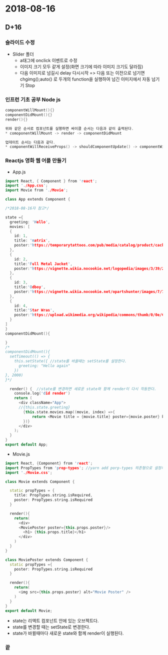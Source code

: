 # 2018-08-16 #
## D+16 ##


### 슬라이드 수정
- Slider 폴더
  - a태그에 onclick 이벤트로 수정
  - 이미지 크기 모두 같게 설정(화면 크기에 따라 이미지 크기도 달라짐)
  - 다음 이미지로 넘길시 delay 다시시작 => 다음 또는 이전으로 넘기면 chgimg();auto() 로 두개의 function을 실행하여 넘긴 이미지에서 자동 넘기기 Stop



### 인프런 기초 공부 Node js ###
```cpp
componentWillMount(){}
componentDidMount(){}
render(){}

위와 같은 순서로 컴포넌트를 실행하면 싸이클 순서는 다음과 같이 출력된다.
* comoponentWillMount -> render -> componentDidMount

업데이트 순서는 다음과 같다.
* componentWillReceiveProps() -> shouldComponentUpdate() -> componentWillUpdate() -> render() -> componentDidUpdate()
```

### Reactjs 영화 웹 어플 만들기
- App.js
```cpp
import React, { Component } from 'react';
import './App.css';
import Movie from './Movie';

class App extends Component {

/*2018-08-16자 참고*/

state ={
  greeting: 'Hello',
  movies: [
  {
    id: 1,
    title: 'matrix',
    poster:'https://temporarytattoos.com/pub/media/catalog/product/cache/c687aa7517cf01e65c009f6943c2b1e9/n/u/number-1-temporary-tattoo_5035.jpg',
  },
  {
    id: 2,
    title:'Full Metal Jacket',
    poster:'https://vignette.wikia.nocookie.net/logopedia/images/3/39/2-23.jpg/revision/latest?cb=20170506171339'
  },
  {
    id: 3,
    title:'Odboy',
    poster:'https://vignette.wikia.nocookie.net/opartshunter/images/7/79/3.jpg/revision/latest?cb=20130603053056'
  },
  {
    id: 4,
    title:'Star Wras',
    poster:'https://upload.wikimedia.org/wikipedia/commons/thumb/0/0e/Channel_4_logo_2015.svg/1200px-Channel_4_logo_2015.svg.png'
  }
]
}
componentDidMount(){

}
/*
componentDidMount(){
  setTimeout(() => {
    this.setState({ //state를 바꿀때는 setState를 설정한다.
      greeting: "Hello again"
    })
}, 2000)
}*/

  render() {  //state를 변경하면 새로운 state와 함께 render이 다시 작동한다.
    console.log('did render')
    return (
      <div className="App">
      //{this.state.greeting}
        {this.state.movies.map((movie, index) =>{
            return <Movie title = {movie.title} poster={movie.poster} key={index} />
        })}
      </div>
    );
  }
}
export default App;
```

- Movie.js
```cpp
import React, {Component} from 'react';
import PropTypes from 'prop-types'; //yarn add porp-types 의존형으로 설정후 사용
import './Movie.css';

class Movie extends Component {

  static propTypes = {
    title: PropTypes.string.isRequired,
    poster: PropTypes.string.isRequired
  }

  render(){
    return(
      <div>
      <MoviePoster poster={this.props.poster}/>
        <h1> {this.props.title}</h1>
      </div>
    )
  }
}

class MoviePoster extends Component {
  static propTypes ={
    poster: PropTypes.string.isRequired
  }

  render(){
    return(
      <img src={this.props.poster} alt="Movie Poster" />
    )
  }
}
export default Movie;
```

- state는 리액트 컴포넌트 안에 있는 오브젝트다.
- state를 변경할 때는 setState로 변경한다.
- state가 바뀔때마다 새로운 state와 함께 render이 실행된다.


### 끝 ###
